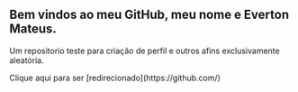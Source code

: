 ## Bem vindos ao meu GitHub, meu nome e Everton Mateus.
Um repositorio teste para criação de perfil e outros afins exclusivamente aleatória.
<div>
  
</div>
Clique aqui para ser [redirecionado](https://github.com/)
